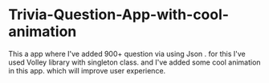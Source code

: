 # Trivia-Question-App-with-cool-animation
This a app where I've added 900+ question via using Json .
for this I've used Volley library with singleton class.
and I've added some cool animation in this app. which will improve user experience.

